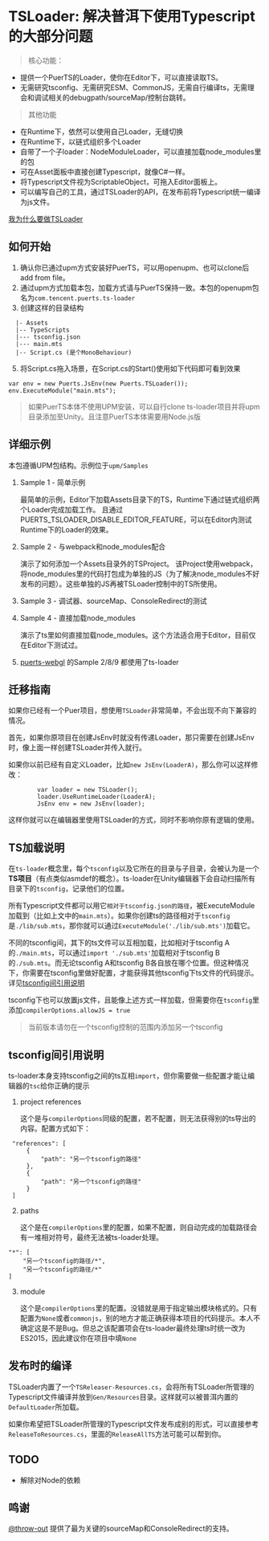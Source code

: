 # TSLoader: 解决普洱下使用Typescript的大部分问题

> 核心功能：

  * 提供一个PuerTS的Loader，使你在Editor下，可以直接读取TS。
  * 无需研究tsconfig、无需研究ESM、CommonJS，无需自行编译ts，无需理会和调试相关的debugpath/sourceMap/控制台跳转。

> 其他功能
  * 在Runtime下，依然可以使用自己Loader，无缝切换
  * 在Runtime下，以链式组织多个Loader
  * 自带了一个子loader：NodeModuleLoader，可以直接加载node_modules里的包
  * 可在Asset面板中直接创建Typescript，就像C#一样。
  * 将Typescript文件视为ScriptableObject，可拖入Editor面板上。
  * 可以编写自己的工具，通过TSLoader的API，在发布前将Typescript统一编译为js文件。
  
[我为什么要做TSLoader](https://zhuanlan.zhihu.com/p/614569767)

## 如何开始
1. 确认你已通过upm方式安装好PuerTS，可以用openupm、也可以clone后add from file。
2. 通过upm方式加载本包，加载方式请与PuerTS保持一致。本包的openupm包名为`com.tencent.puerts.ts-loader`
3. 创建这样的目录结构
  ```
    |- Assets
    |-- TypeScripts
    |--- tsconfig.json
    |--- main.mts
    |-- Script.cs (是个MonoBehaviour)
  ```
5. 将Script.cs拖入场景，在Script.cs的Start()使用如下代码即可看到效果
```
var env = new Puerts.JsEnv(new Puerts.TSLoader());
env.ExecuteModule("main.mts");
```
> 如果PuerTS本体不使用UPM安装，可以自行clone ts-loader项目并将upm目录添加至Unity。且注意PuerTS本体需要用Node.js版
## 详细示例
本包遵循UPM包结构。示例位于`upm/Samples`
1. Sample 1 - 简单示例

    最简单的示例，Editor下加载Assets目录下的TS，Runtime下通过链式组织两个Loader完成加载工作。
    且通过PUERTS_TSLOADER_DISABLE_EDITOR_FEATURE，可以在Editor内测试Runtime下的Loader的效果。
2. Sample 2 - 与webpack和node_modules配合

    演示了如何添加一个Assets目录外的TSProject。
    该Project使用webpack，将node_modules里的代码打包成为单独的JS（为了解决node_modules不好发布的问题）。这些单独的JS再被TSLoader控制中的TS所使用。
3. Sample 3 - 调试器、sourceMap、ConsoleRedirect的测试
4. Sample 4 - 直接加载node_modules

    演示了ts里如何直接加载node_modules。这个方法适合用于Editor，目前仅在Editor下测试过。
5. [puerts-webgl](https://github.com/zombieyang/puerts_unity_webgl_demo) 的Sample 2/8/9 都使用了ts-loader


## 迁移指南
如果你已经有一个Puer项目，想使用`TSLoader`非常简单，不会出现不向下兼容的情况。

首先，如果你原项目在创建JsEnv时就没有传递Loader，那只需要在创建JsEnv时，像上面一样创建TSLoader并传入就行。

如果你以前已经有自定义Loader，比如`new JsEnv(LoaderA)`，那么你可以这样修改：
```
        var loader = new TSLoader();
        loader.UseRuntimeLoader(LoaderA);
        JsEnv env = new JsEnv(loader);

```
这样你就可以在编辑器里使用TSLoader的方式，同时不影响你原有逻辑的使用。


## TS加载说明
在`ts-loader`概念里，每个`tsconfig`以及它所在的目录与子目录，会被认为是一个**TS项目**（有点类似asmdef的概念）。ts-loader在Unity编辑器下会自动扫描所有目录下的`tsconfig`，记录他们的位置。

所有Typescript文件都可以用它`相对于tsconfig.json的路径`，被ExecuteModule加载到（比如上文中的`main.mts`）。如果你创建ts的路径相对于`tsconfig`是`./lib/sub.mts`，那你就可以通过`ExecuteModule('./lib/sub.mts')`加载它。

不同的tsconfig间，其下的ts文件可以互相加载，比如相对于tsconfig A的`./main.mts`，可以通过`import './sub.mts'`加载相对于tsconfig B的`./sub.mts`。而无论tsconfig A和tsconfig B各自放在哪个位置。但这种情况下，你需要在tsconfig里做好配置，才能获得其他tsconfig下ts文件的代码提示。详见[tsconfig间引用说明](#tsconfig间引用说明)

tsconfig下也可以放置js文件，且能像上述方式一样加载，但需要你在`tsconfig`里添加`compilerOptions.allowJS = true`

> 当前版本请勿在一个tsconfig控制的范围内添加另一个tsconfig

## tsconfig间引用说明
ts-loader本身支持tsconfig之间的ts互相`import`，但你需要做一些配置才能让编辑器的`tsc`给你正确的提示
1. project references
   
   这个是与`compilerOptions`同级的配置，若不配置，则无法获得别的ts导出的内容。配置方式如下：
```
 "references": [
     {
         "path": "另一个tsconfig的路径"
     },
     {
         "path": "另一个tsconfig的路径"
     }
 ]
```
2. paths
   
   这个是在`compilerOptions`里的配置，如果不配置，则自动完成的加载路径会有一堆相对符号，最终无法被ts-loader处理。
```
"*": [
    "另一个tsconfig的路径/*",
    "另一个tsconfig的路径/*"
]
```
3. module
   
   这个是`compilerOptions`里的配置。没错就是用于指定输出模块格式的。只有配置为`None`或者`commonjs`，别的地方才能正确获得本项目的代码提示。本人不确定这是不是Bug。但总之该配置项会在ts-loader最终处理ts时统一改为ES2015，因此建议你在项目中填`None`
   
## 发布时的编译
TSLoader内置了一个`TSReleaser-Resources.cs`，会将所有TSLoader所管理的Typescript文件编译并放到`Gen/Resources`目录。这样就可以被普洱内置的`DefaultLoader`所加载。

如果你希望把TSLoader所管理的Typescript文件发布成别的形式，可以直接参考`ReleaseToResources.cs`，里面的`ReleaseAllTS`方法可能可以帮到你。
   
## TODO
* 解除对Node的依赖

## 鸣谢
[@throw-out](https://github.com/throw-out) 提供了最为关键的sourceMap和ConsoleRedirect的支持。
